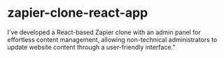 # zapier-clone-react-app
I've developed a React-based Zapier clone with an admin panel for effortless content management, allowing non-technical administrators to update website content through a user-friendly interface."

